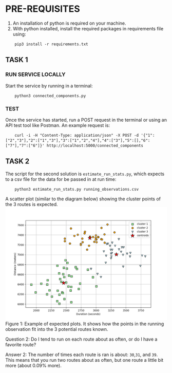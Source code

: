 
# PRE-REQUISITES
1. An installation of python is required on your machine. 
2. With python installed, install the required packages in requirements file using:
```
    pip3 install -r requirements.txt 
```
## TASK 1
### RUN SERVICE LOCALLY 
Start the service by running in a terminal:
```
    python3 connected_components.py 
```
### TEST
Once the service has started, run a POST request in the terminal or using an API test tool like Postman. An example request is:
```
    curl -i -H "Content-Type: application/json" -X POST -d '{"1":["2","3"],"2":["1","3"],"3":["1","2","4"],"4":["3"],"5":[],"6":["7"],"7":["6"]}' http://localhost:5000/connected_components
```

## TASK 2
The script for the second solution is `estimate_run_stats.py`, which expects to a csv file for the data for be passed in at run time:
```
    python3 estimate_run_stats.py running_observations.csv
```
A scatter plot (similar to the diagram below) showing the cluster points of the 3 routes is expected.
![Example of expected plot](3cluster_n_init-10.png) Figure 1: Example of expected plots. It shows how the points in the running observation fit into the 3 potential routes known.

Question 2: Do I tend to run on each route about as often, or do I have a favorite route?

Answer 2: The number of times each route is ran is about: `30`,`31`, and `39`. This means that you run two routes about as often, but one route a little bit more (about 0.09% more).